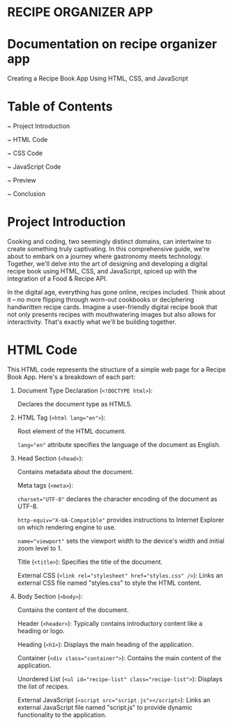 # RECIPE ORGANIZER APP
# Documentation on recipe organizer app
Creating a Recipe Book App Using HTML, CSS, and JavaScript 

# Table of Contents

~ Project Introduction

~ HTML Code

~ CSS Code

~ JavaScript Code

~ Preview

~ Conclusion

# Project Introduction

Cooking and coding, two seemingly distinct domains, can intertwine to create something truly captivating. In this comprehensive guide, we're about to embark on a journey where gastronomy meets technology. Together, we'll delve into the art of designing and developing a digital recipe book using HTML, CSS, and JavaScript, spiced up with the integration of a Food & Recipe API.

In the digital age, everything has gone online, recipes included. Think about it – no more flipping through worn-out cookbooks or deciphering handwritten recipe cards. Imagine a user-friendly digital recipe book that not only presents recipes with mouthwatering images but also allows for interactivity. That's exactly what we'll be building together.

# HTML Code

This HTML code represents the structure of a simple web page for a Recipe Book App. Here's a breakdown of each part:

1. Document Type Declaration (`<!DOCTYPE html>`):

    Declares the document type as HTML5.

2. HTML Tag (`<html lang="en">`):

    Root element of the HTML document.

    `lang="en"` attribute specifies the language of the document as English.

3. Head Section (`<head>`):

    Contains metadata about the document.

    Meta tags (`<meta>`):

      `charset="UTF-8"` declares the character encoding of the document as UTF-8.

      `http-equiv="X-UA-Compatible"` provides instructions to Internet Explorer on which rendering engine to use.

      `name="viewport"` sets the viewport width to the device's width and initial zoom level to 1.

    Title (`<title>`): Specifies the title of the document.

    External CSS (`<link rel="stylesheet" href="styles.css" />`): Links an external CSS file named "styles.css" to style the HTML content.

4. Body Section (`<body>`):

    Contains the content of the document.

    Header (`<header>`): Typically contains introductory content like a heading or logo.

    Heading (`<h1>`): Displays the main heading of the application.

    Container (`<div class="container">`): Contains the main content of the application.

    Unordered List (`<ul id="recipe-list" class="recipe-list">`): Displays the list of recipes.

    External JavaScript (`<script src="script.js"></script>`): Links an external JavaScript file named "script.js" to provide dynamic functionality to the application.




